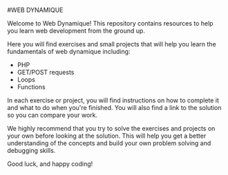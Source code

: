 #WEB DYNAMIQUE

Welcome to Web Dynamique! This repository contains resources to help you learn web development from the ground up. 

Here you will find exercises and small projects that will help you learn the fundamentals of web dynamique including: 
* PHP 
* GET/POST requests 
* Loops 
* Functions

In each exercise or project, you will find instructions on how to complete it and what to do when you're finished. You will also find a link to the solution so you can compare your work. 

We highly recommend that you try to solve the exercises and projects on your own before looking at the solution. This will help you get a better understanding of the concepts and build your own problem solving and debugging skills. 

Good luck, and happy coding!
